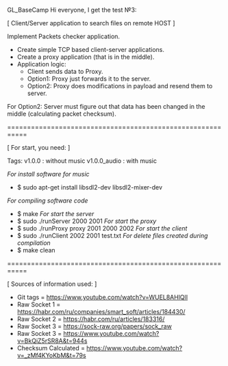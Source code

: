 GL_BaseCamp
Hi everyone, I get the test №3:

[ Client/Server application to search files on remote HOST ]

Implement Packets checker application.
- Create simple TCP based client-server applications.
- Create a proxy application (that is in the middle).
- Application logic:
	- Client sends data to Proxy. 
	- Option1: Proxy just forwards it to the server.
	- Option2: Proxy does modifications in payload and resend them to server.

For Option2: Server must figure out that data has been changed in the middle (calculating packet checksum).


===========================================================

[ For start, you need: ]

Tags:
v1.0.0			: without music 
v1.0.0_audio	: with music

*For install software for music*
- $ sudo apt-get install libsdl2-dev libsdl2-mixer-dev

*For compiling software code*
- $ make
*For start the server*
- $ sudo ./runServer 2000 2001
*For start the proxy*
- $ sudo ./runProxy proxy 2001 2000 2002
*For start the client*
- $ sudo ./runClient 2002 2001 test.txt
*For delete files created during compilation*
- $ make clean

===========================================================

[ Sources of information used: ]

- Git tags = https://www.youtube.com/watch?v=WUEL8AHlQlI
- Raw Socket 1 = https://habr.com/ru/companies/smart_soft/articles/184430/
- Raw Socket 2 = https://habr.com/ru/articles/183316/
- Raw Socket 3 = https://sock-raw.org/papers/sock_raw
- Raw Socket 3 = https://www.youtube.com/watch?v=BkQiZ5rSR8A&t=944s
- Checksum Calculated = https://www.youtube.com/watch?v=_zMf4KYoKbM&t=79s